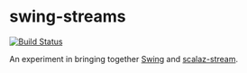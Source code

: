# swing-streams
[![Build Status](https://travis-ci.org/fthomas/swing-streams.svg?branch=master)](https://travis-ci.org/fthomas/swing-streams)

An experiment in bringing together [Swing](http://en.wikipedia.org/wiki/Swing_%28Java%29)
and [scalaz-stream](https://github.com/scalaz/scalaz-stream).
